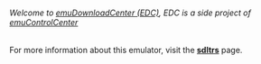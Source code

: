 ###### Welcome to [emuDownloadCenter (EDC)](https://github.com/PhoenixInteractiveNL/emuDownloadCenter/wiki/), EDC is a side project of [emuControlCenter](https://github.com/PhoenixInteractiveNL/emuControlCenter/wiki/)

For more information about this emulator, visit the [**sdltrs**](https://github.com/PhoenixInteractiveNL/emuDownloadCenter/wiki/Emulator-sdltrs#menu) page.
